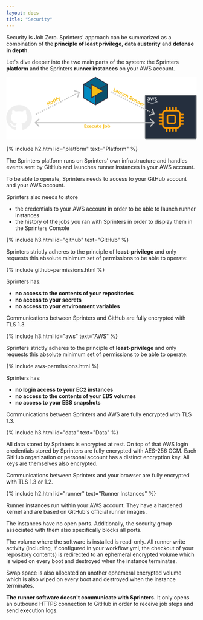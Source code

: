 ```yaml
---
layout: docs
title: "Security"
---
```


Security is Job Zero. Sprinters' approach can be summarized as a combination of the **principle of least privilege**, **data austerity** and **defense in depth**.

Let's dive deeper into the two main parts of the system: the Sprinters **platform** and the Sprinters **runner instances** on your AWS account.

<img src="/assets/overview.svg" alt="How Sprinters Works Diagram">

{% include h2.html id="platform" text="Platform" %}

The Sprinters platform runs on Sprinters' own infrastructure and handles events sent by GitHub and launches runner instances in your AWS account.

To be able to operate, Sprinters needs to access to your GitHub account and your AWS account.

Sprinters also needs to store
- the credentials to your AWS account in order to be able to launch runner instances
- the history of the jobs you ran with Sprinters in order to display them in the Sprinters Console

{% include h3.html id="github" text="GitHub" %}

Sprinters strictly adheres to the principle of **least-privilege** and only requests this absolute minimum set of permissions to be able to operate:

{% include github-permissions.html %}

Sprinters has:
- **no access to the contents of your repositories**
- **no access to your secrets**
- **no access to your environment variables**

Communications between Sprinters and GitHub are fully encrypted with TLS 1.3.

{% include h3.html id="aws" text="AWS" %}

Sprinters strictly adheres to the principle of **least-privilege** and only requests this absolute minimum set of permissions to be able to operate:

{% include aws-permissions.html %}

Sprinters has:
- **no login access to your EC2 instances**
- **no access to the contents of your EBS volumes**
- **no access to your EBS snapshots**

Communications between Sprinters and AWS are fully encrypted with TLS 1.3.

{% include h3.html id="data" text="Data" %}

All data stored by Sprinters is encrypted at rest.
On top of that AWS login credentials stored by Sprinters are fully encrypted with AES-256 GCM.
Each GitHub organization or personal account has a distinct encryption key. All keys are themselves also encrypted.

Communications between Sprinters and your browser are fully encrypted with TLS 1.3 or 1.2.

{% include h2.html id="runner" text="Runner Instances" %}

Runner instances run within your AWS account. They have a hardened kernel and are based on GitHub's official runner images.

The instances have no open ports. Additionally, the security group associated with them also specifically blocks all ports.

The volume where the software is installed is read-only.
All runner write activity (including, if configured in your workflow yml, the checkout of your repository contents)
is redirected to an ephemeral encrypted volume which is wiped on every boot and destroyed when the instance terminates.

Swap space is also allocated on another ephemeral encrypted volume which is also wiped on every boot and destroyed when the instance terminates.

**The runner software doesn't communicate with Sprinters.** It only opens an outbound HTTPS connection to GitHub in order to receive job steps and send execution logs.
